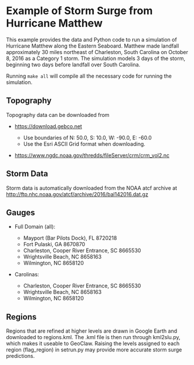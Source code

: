 
# Example of Storm Surge from Hurricane Matthew

This example provides the data and Python code to run a simulation of Hurricane Matthew along the Eastern Seaboard. Matthew made landfall approximately 30 miles northeast of Charleston, South Carolina on October 8, 2016 as a Category 1 storm. The simulation models 3 days of the storm, beginning two days before landfall over South Carolina.

Running `make all` will compile all the necessary code for running the simulation.

## Topography

Topography data can be downloaded from 
* https://download.gebco.net
  * Use boundaries of N: 50.0, S: 10.0, W: -90.0, E: -60.0 
  * Use the Esri ASCII Grid format when downloading.


* https://www.ngdc.noaa.gov/thredds/fileServer/crm/crm_vol2.nc

## Storm Data

Storm data is automatically downloaded from the NOAA atcf archive at 
http://ftp.nhc.noaa.gov/atcf/archive/2016/bal142016.dat.gz

## Gauges

 - Full Domain (all):
    - Mayport (Bar Pilots Dock), FL 		       8720218
    - Fort Pulaski, GA				                   8670870
    - Charleston, Cooper River Entrance, SC  8665530
    - Wrightsville Beach, NC			              8658163
    - Wilmington, NC				                     8658120


 - Carolinas:
    - Charleston, Cooper River Entrance, SC  8665530
    - Wrightsville Beach, NC			              8658163
    - Wilmington, NC				                     8658120

## Regions

Regions that are refined at higher levels are drawn in Google Earth and downloaded to regions.kml. The .kml file is then run through kml2slu.py, which makes it useable to GeoClaw. Raising the levels assigned to each region (flag_region) in setrun.py may provide more accurate storm surge predictions.

